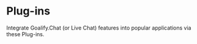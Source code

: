 # Plug-ins

Integrate Goalify.Chat (or Live Chat) features into popular applications via these Plug-ins.
